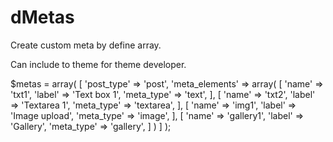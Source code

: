 # dMetas

Create custom meta by define array.

Can include to theme for theme developer.

$metas = array(
    [
        'post_type' => 'post',
        'meta_elements' => array(
            [
                'name' => 'txt1',
                'label' => 'Text box 1',
                'meta_type' => 'text',
            ],
            [
                'name' => 'txt2',
                'label' => 'Textarea 1',
                'meta_type' => 'textarea',
            ],
            [
                'name' => 'img1',
                'label' => 'Image upload',
                'meta_type' => 'image',
            ],
            [
                'name' => 'gallery1',
                'label' => 'Gallery',
                'meta_type' => 'gallery',
            ]
        )
    ]
);
